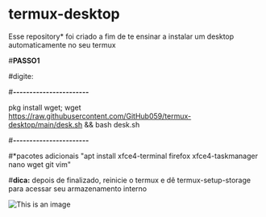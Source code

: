 # termux-desktop
Esse repository* foi criado a fim de te ensinar a instalar um desktop automaticamente no seu termux




#**PASSO1**

#digite:

#**-----------------------**



pkg install wget; wget https://raw.githubusercontent.com/GitHub059/termux-desktop/main/desk.sh && bash desk.sh



#**-----------------------**


#*pacotes adicionais "apt install xfce4-terminal firefox xfce4-taskmanager nano wget git vim"
  
  
#**dica:** depois de finalizado, reinicie o termux e dê termux-setup-storage para acessar seu armazenamento interno





![This is an image](https://github.com/GitHub059/termux-desktop/imagem1.png)
